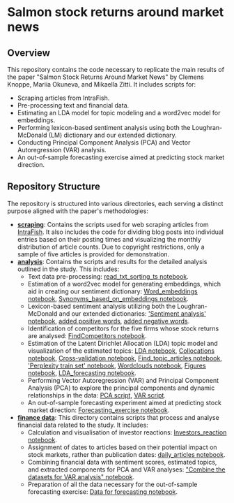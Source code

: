 # Salmon stock returns around market news

## Overview

This repository contains the code necessary to replicate the main results of the paper "Salmon Stock Returns Around Market News" by Clemens Knoppe, Mariia Okuneva, and Mikaella Zitti. It includes scripts for:
- Scraping articles from IntraFish.
- Pre-processing text and financial data.
- Estimating an LDA model for topic modeling and a word2vec model for embeddings.
- Performing lexicon-based sentiment analysis using both the Loughran-McDonald (LM) dictionary and our extended dictionary.
- Conducting Principal Component Analysis (PCA) and Vector Autoregression (VAR) analysis.
- An out-of-sample forecasting exercise aimed at predicting stock market direction.

## Repository Structure

The repository is structured into various directories, each serving a distinct purpose aligned with the paper's methodologies:

- **[scraping](https://github.com/MashenkaOkuneva/Salmon_Market_News/tree/master/scraping)**: Contains the scripts used for web scraping articles from [IntraFish](https://www.intrafish.com/). It also includes the code for dividing blog posts into individual entries based on their posting times and visualizing the monthly distribution of article counts. Due to copyright restrictions, only a sample of five articles is provided for demonstration.
- **[analysis](https://github.com/MashenkaOkuneva/Salmon_Market_News/tree/master/analysis)**: Contains the scripts and results for the detailed analysis outlined in the study. This includes:
  - Text data pre-processing: [read_txt_sorting_ts notebook](https://github.com/MashenkaOkuneva/Salmon_Market_News/blob/master/analysis/read_txt_sorting_ts.ipynb).
  - Estimation of a word2vec model for generating embeddings, which aid in creating our sentiment dictionary: [Word_embeddings notebook](https://github.com/MashenkaOkuneva/Salmon_Market_News/blob/master/analysis/embeddings/Word_embeddings.ipynb), [Synonyms_based_on_embeddings notebook](https://github.com/MashenkaOkuneva/Salmon_Market_News/blob/master/analysis/embeddings/Synonyms_based_on_embeddings.ipynb).
  - Lexicon-based sentiment analysis utilizing both the Loughran-McDonald and our extended dictionaries: ['Sentiment analysis' notebook](https://github.com/MashenkaOkuneva/Salmon_Market_News/blob/master/analysis/Sentiment%20analysis.ipynb), [added positive words](https://github.com/MashenkaOkuneva/Salmon_Market_News/blob/master/analysis/analysis_topics/topicmodels/keywords_pos_final.txt), [added negative words](https://github.com/MashenkaOkuneva/Salmon_Market_News/blob/master/analysis/analysis_topics/topicmodels/keywords_neg_final.txt).
  - Identification of competitors for the five firms whose stock returns are analysed: [FindCompetitors notebook](https://github.com/MashenkaOkuneva/Salmon_Market_News/blob/master/analysis/FindCompetitors.ipynb).
  - Estimation of the Latent Dirichlet Allocation (LDA) topic model and visualization of the estimated topics: [LDA notebook](https://github.com/MashenkaOkuneva/Salmon_Market_News/blob/master/analysis/analysis_topics/LDA.ipynb), [Collocations notebook](https://github.com/MashenkaOkuneva/Salmon_Market_News/blob/master/analysis/analysis_topics/Collocations.ipynb), [Cross-validation notebook](https://github.com/MashenkaOkuneva/Salmon_Market_News/blob/master/analysis/analysis_topics/Cross-validation.ipynb), [Find_topic_articles notebook](https://github.com/MashenkaOkuneva/Salmon_Market_News/blob/master/analysis/analysis_topics/Find_topic_articles.ipynb), ['Perplexity train set' notebook](https://github.com/MashenkaOkuneva/Salmon_Market_News/blob/master/analysis/analysis_topics/Perplexity%20train%20set.ipynb), [Wordclouds notebook](https://github.com/MashenkaOkuneva/Salmon_Market_News/blob/master/analysis/analysis_topics/Wordclouds.ipynb), [Figures notebook](https://github.com/MashenkaOkuneva/Salmon_Market_News/blob/master/analysis/Figures.ipynb), [LDA_forecasting notebook](https://github.com/MashenkaOkuneva/Salmon_Market_News/blob/master/analysis/analysis_topics/LDA_forecasting.ipynb).
  - Performing Vector Autoregression (VAR) and Principal Component Analysis (PCA) to explore the principal components and dynamic relationships in the data: [PCA script](https://github.com/MashenkaOkuneva/Salmon_Market_News/blob/master/analysis/VAR/PCA.m), [VAR script](https://github.com/MashenkaOkuneva/Salmon_Market_News/blob/master/analysis/VAR/estimate_VAR.m).
  - An out-of-sample forecasting experiment aimed at predicting stock market direction: [Forecasting_exercise notebook](https://github.com/MashenkaOkuneva/Salmon_Market_News/blob/master/analysis/forecasting/Forecasting_exercise.ipynb).
- **[finance data](https://github.com/MashenkaOkuneva/Salmon_Market_News/tree/master/finance%20data)**: This directory contains scripts that process and analyse financial data related to the study. It includes:
  - Calculation and visualisation of investor reactions: [Investors_reaction notebook](https://github.com/MashenkaOkuneva/Salmon_Market_News/blob/master/finance%20data/Investors_reaction.ipynb).
  - Assignment of dates to articles based on their potential impact on stock markets, rather than publication dates: [daily_articles notebook](https://github.com/MashenkaOkuneva/Salmon_Market_News/blob/master/finance%20data/daily_articles.ipynb).
  - Combining financial data with sentiment scores, estimated topics, and extracted components for PCA and VAR analyses: ["Combine the datasets for VAR analysis" notebook](https://github.com/MashenkaOkuneva/Salmon_Market_News/blob/master/finance%20data/Combine%20the%20datasets%20for%20VAR%20analysis.ipynb).
  - Preparation of all the data necessary for the out-of-sample forecasting exercise: [Data for forecasting notebook](https://github.com/MashenkaOkuneva/Salmon_Market_News/blob/master/finance%20data/Data%20for%20forecasting.ipynb).
